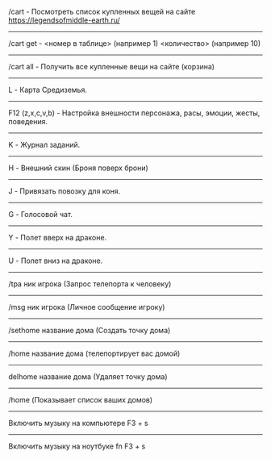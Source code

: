 /cart - Посмотреть список купленных вещей на сайте https://legendsofmiddle-earth.ru/
*** 
/cart get - <номер в таблице> (например 1) <количество> (например 10) 
*** 
/cart all - Получить все купленные вещи на сайте (корзина)
***
L - Карта Средиземья.
***
F12 (z,x,c,v,b) - Настройка внешности персонажа, расы, эмоции, жесты, поведения.
***
K - Журнал заданий.
***
H - Внешний скин (Броня поверх брони)
***
J - Привязать повозку для коня.
***
G - Голосовой чат.
***
Y - Полет вверх на драконе.
***
U - Полет вниз на драконе.
***
/tpa ник игрока (Запрос телепорта к человеку)
***
/msg ник игрока (Личное сообщение игроку)
***
/sethome название дома (Создать точку дома)
***
/home название дома (телепортирует вас домой)
***
delhome название дома (Удаляет точку дома) 
***
/home (Показывает список ваших домов)
***
Включить музыку на компьютере F3 + s 
***
Включить музыку на ноутбуке  fn F3 + s
